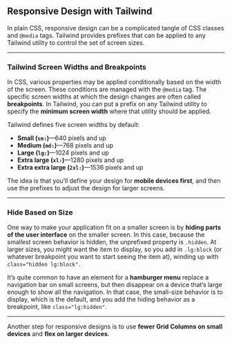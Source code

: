 ## Responsive Design with Tailwind

In plain CSS, responsive design can be a complicated tangle of CSS classes and `@media` tags. Tailwind provides prefixes that can be applied to any Tailwind utility to control the set of screen sizes.

---

### Tailwind Screen Widths and Breakpoints

In CSS, various properties may be applied conditionally based on the width of the screen. These conditions are managed with the `@media` tag. The specific screen widths at which the design changes are often called **breakpoints**. In Tailwind, you can put a prefix on any Tailwind utility to specify the **minimum screen width** where that utility should be applied.

Tailwind defines five screen widths by default:

- **Small (`sm:`)**—640 pixels and up  
- **Medium (`md:`)**—768 pixels and up  
- **Large (`lg:`)**—1024 pixels and up  
- **Extra large (`xl:`)**—1280 pixels and up  
- **Extra extra large (`2xl:`)**—1536 pixels and up

The idea is that you’ll define your design for **mobile devices first**, and then use the prefixes to adjust the design for larger screens.

---

### Hide Based on Size

One way to make your application fit on a smaller screen is by **hiding parts of the user interface** on the smaller screen. In this case, because the smallest screen behavior is hidden, the unprefixed property is `.hidden`. At larger sizes, you might want the item to display, so you add in `.lg:block` (or whatever breakpoint you want to start seeing the item at), winding up with `class="hidden lg:block"`.

It’s quite common to have an element for a **hamburger menu** replace a navigation bar on small screens, but then disappear on a device that’s large enough to show all the navigation. In that case, the small-size behavior is to display, which is the default, and you add the hiding behavior as a breakpoint, like `class="lg:hidden"`.

---

Another step for responsive designs is to use **fewer Grid Columns on small devices** and **flex on larger devices**.
